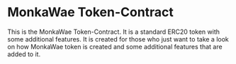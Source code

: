 # MonkaWae Token-Contract

This is the MonkaWae Token-Contract. It is a standard ERC20 token with some additional features. It is created for those who just want to take a look on how MonkaWae token is created and some additional features that are added to it.
